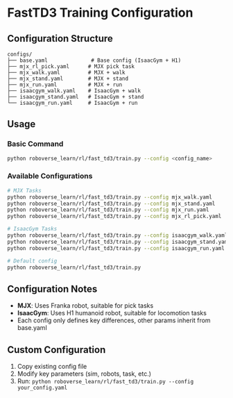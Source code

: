 # FastTD3 Training Configuration

## Configuration Structure

```
configs/
├── base.yaml              # Base config (IsaacGym + H1)
├── mjx_rl_pick.yaml      # MJX pick task
├── mjx_walk.yaml         # MJX + walk
├── mjx_stand.yaml        # MJX + stand  
├── mjx_run.yaml          # MJX + run
├── isaacgym_walk.yaml    # IsaacGym + walk
├── isaacgym_stand.yaml   # IsaacGym + stand
└── isaacgym_run.yaml     # IsaacGym + run
```

## Usage

### Basic Command
```bash
python roboverse_learn/rl/fast_td3/train.py --config <config_name>
```

### Available Configurations
```bash
# MJX Tasks
python roboverse_learn/rl/fast_td3/train.py --config mjx_walk.yaml
python roboverse_learn/rl/fast_td3/train.py --config mjx_stand.yaml
python roboverse_learn/rl/fast_td3/train.py --config mjx_run.yaml
python roboverse_learn/rl/fast_td3/train.py --config mjx_rl_pick.yaml

# IsaacGym Tasks  
python roboverse_learn/rl/fast_td3/train.py --config isaacgym_walk.yaml
python roboverse_learn/rl/fast_td3/train.py --config isaacgym_stand.yaml
python roboverse_learn/rl/fast_td3/train.py --config isaacgym_run.yaml

# Default config
python roboverse_learn/rl/fast_td3/train.py  
```

## Configuration Notes

- **MJX**: Uses Franka robot, suitable for pick tasks
- **IsaacGym**: Uses H1 humanoid robot, suitable for locomotion tasks
- Each config only defines key differences, other params inherit from base.yaml

## Custom Configuration

1. Copy existing config file
2. Modify key parameters (sim, robots, task, etc.)
3. Run: `python roboverse_learn/rl/fast_td3/train.py --config your_config.yaml`
